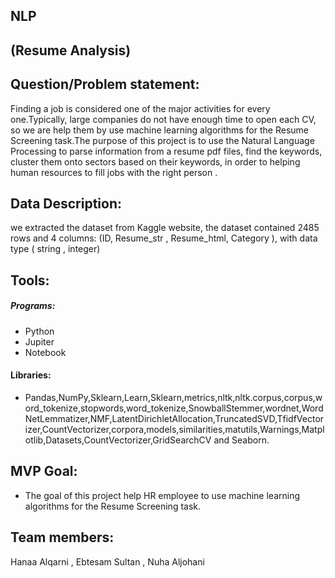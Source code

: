 ##                                                                           NLP 
##                                                                    (Resume Analysis) 
## Question/Problem statement:  

Finding a job is considered one of the major activities for every one.Typically, large companies do not have enough time to open each CV, so we are help them by use machine learning algorithms for the Resume Screening task.The purpose of this project is to use the Natural Language Processing to parse information from a resume pdf files, find the keywords, cluster them onto sectors based on their keywords, in order to helping human resources to fill jobs with the right person .

## Data Description:  

we extracted the dataset from Kaggle website, the dataset contained 2485 rows and 4 columns: 
     (ID, Resume_str , Resume_html, Category ), with data type ( string , integer) 
 
 ## Tools: 
 
 ##### Programs:
 * Python 
 * Jupiter
 * Notebook  
 #### Libraries:
 * Pandas,NumPy,Sklearn,Learn,Sklearn,metrics,nltk,nltk.corpus,corpus,word_tokenize,stopwords,word_tokenize,SnowballStemmer,wordnet,WordNetLemmatizer,NMF,LatentDirichletAllocation,TruncatedSVD,TfidfVectorizer,CountVectorizer,corpora,models,similarities,matutils,Warnings,Matplotlib,Datasets,CountVectorizer,GridSearchCV and Seaborn. 
 ## MVP Goal:  
 * The goal of this project help HR employee to use machine learning algorithms for the Resume Screening task. 
 
## Team members: 
Hanaa Alqarni , Ebtesam Sultan , Nuha Aljohani
